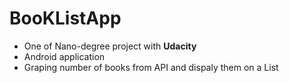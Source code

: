 # BooKListApp
- One of Nano-degree project with **Udacity** 
- Android application 
- Graping number of books from API and dispaly them on a List 
